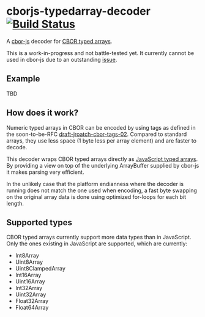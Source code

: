 # cborjs-typedarray-decoder [![Build Status](https://travis-ci.org/Reading-eScience-Centre/cborjs-typedarray-decoder.svg)](https://travis-ci.org/Reading-eScience-Centre/cborjs-typedarray-decoder)

A [cbor-js](https://github.com/paroga/cbor-js) decoder for [CBOR typed arrays](https://tools.ietf.org/html/draft-jroatch-cbor-tags-02).

This is a work-in-progress and not battle-tested yet.
It currently cannot be used in cbor-js due to an outstanding [issue](https://github.com/Reading-eScience-Centre/cborjs-typedarray-decoder/issues/1).

## Example

TBD

## How does it work?

Numeric typed arrays in CBOR can be encoded by using tags as defined in the soon-to-be-RFC [draft-jroatch-cbor-tags-02](https://tools.ietf.org/html/draft-jroatch-cbor-tags-02). Compared to standard arrays, they use less space (1 byte less per array element) and are faster to decode.

This decoder wraps CBOR typed arrays directly as [JavaScript typed arrays](https://developer.mozilla.org/en-US/docs/Web/JavaScript/Typed_arrays). By providing a view on top of the underlying ArrayBuffer supplied by cbor-js it makes parsing very efficient.

In the unlikely case that the platform endianness where the decoder is running does not match the one used when encoding, a fast byte swapping on the original array data is done using optimized for-loops for each bit length.

## Supported types

CBOR typed arrays currently support more data types than in JavaScript. Only the ones existing in JavaScript are supported, which are currently:

- Int8Array
- Uint8Array
- Uint8ClampedArray
- Int16Array
- Uint16Array
- Int32Array
- Uint32Array
- Float32Array
- Float64Array